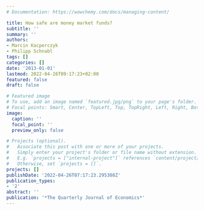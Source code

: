 ```yaml
---
# Documentation: https://wowchemy.com/docs/managing-content/

title: How safe are money market funds?
subtitle: ''
summary: ''
authors:
- Marcin Kacperczyk
- Philipp Schnabl
tags: []
categories: []
date: '2013-01-01'
lastmod: 2022-04-26T09:17:23+02:00
featured: false
draft: false

# Featured image
# To use, add an image named `featured.jpg/png` to your page's folder.
# Focal points: Smart, Center, TopLeft, Top, TopRight, Left, Right, BottomLeft, Bottom, BottomRight.
image:
  caption: ''
  focal_point: ''
  preview_only: false

# Projects (optional).
#   Associate this post with one or more of your projects.
#   Simply enter your project's folder or file name without extension.
#   E.g. `projects = ["internal-project"]` references `content/project/deep-learning/index.md`.
#   Otherwise, set `projects = []`.
projects: []
publishDate: '2022-04-26T07:17:23.295308Z'
publication_types:
- '2'
abstract: ''
publication: '*The Quarterly Journal of Economics*'
---
```

